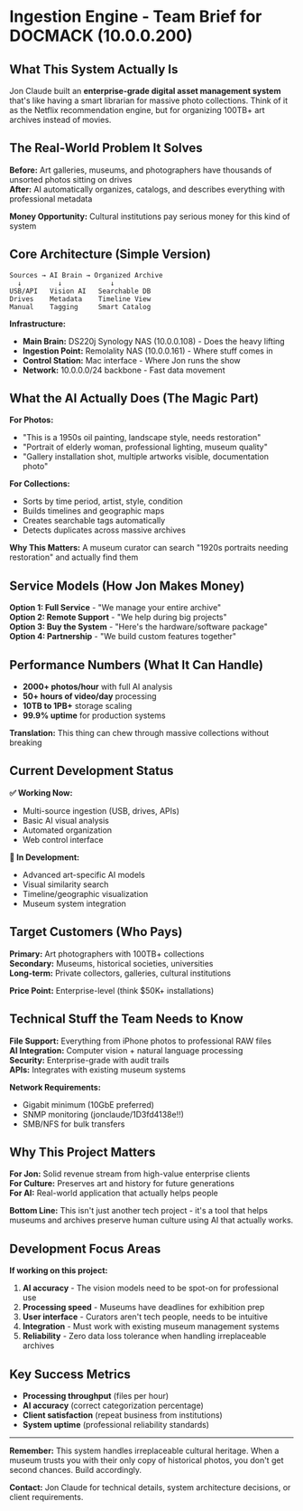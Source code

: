 # Ingestion Engine - Team Brief for DOCMACK (10.0.0.200)

## What This System Actually Is

Jon Claude built an **enterprise-grade digital asset management system** that's like having a smart librarian for massive photo collections. Think of it as the Netflix recommendation engine, but for organizing 100TB+ art archives instead of movies.

## The Real-World Problem It Solves

**Before:** Art galleries, museums, and photographers have thousands of unsorted photos sitting on drives  
**After:** AI automatically organizes, catalogs, and describes everything with professional metadata

**Money Opportunity:** Cultural institutions pay serious money for this kind of system

## Core Architecture (Simple Version)

```
Sources → AI Brain → Organized Archive
  ↓         ↓            ↓
USB/API   Vision AI   Searchable DB
Drives    Metadata    Timeline View
Manual    Tagging     Smart Catalog
```

**Infrastructure:**
- **Main Brain:** DS220j Synology NAS (10.0.0.108) - Does the heavy lifting
- **Ingestion Point:** Remolality NAS (10.0.0.161) - Where stuff comes in
- **Control Station:** Mac interface - Where Jon runs the show
- **Network:** 10.0.0.0/24 backbone - Fast data movement

## What the AI Actually Does (The Magic Part)

**For Photos:**
- "This is a 1950s oil painting, landscape style, needs restoration"
- "Portrait of elderly woman, professional lighting, museum quality"
- "Gallery installation shot, multiple artworks visible, documentation photo"

**For Collections:**
- Sorts by time period, artist, style, condition
- Builds timelines and geographic maps
- Creates searchable tags automatically
- Detects duplicates across massive archives

**Why This Matters:** A museum curator can search "1920s portraits needing restoration" and actually find them

## Service Models (How Jon Makes Money)

**Option 1: Full Service** - "We manage your entire archive"  
**Option 2: Remote Support** - "We help during big projects"  
**Option 3: Buy the System** - "Here's the hardware/software package"  
**Option 4: Partnership** - "We build custom features together"

## Performance Numbers (What It Can Handle)

- **2000+ photos/hour** with full AI analysis
- **50+ hours of video/day** processing
- **10TB to 1PB+** storage scaling
- **99.9% uptime** for production systems

**Translation:** This thing can chew through massive collections without breaking

## Current Development Status

**✅ Working Now:**
- Multi-source ingestion (USB, drives, APIs)
- Basic AI visual analysis
- Automated organization
- Web control interface

**🚧 In Development:**
- Advanced art-specific AI models
- Visual similarity search
- Timeline/geographic visualization
- Museum system integration

## Target Customers (Who Pays)

**Primary:** Art photographers with 100TB+ collections  
**Secondary:** Museums, historical societies, universities  
**Long-term:** Private collectors, galleries, cultural institutions

**Price Point:** Enterprise-level (think $50K+ installations)

## Technical Stuff the Team Needs to Know

**File Support:** Everything from iPhone photos to professional RAW files  
**AI Integration:** Computer vision + natural language processing  
**Security:** Enterprise-grade with audit trails  
**APIs:** Integrates with existing museum systems  

**Network Requirements:**
- Gigabit minimum (10GbE preferred)
- SNMP monitoring (jonclaude/1D3fd4138e!!)
- SMB/NFS for bulk transfers

## Why This Project Matters

**For Jon:** Solid revenue stream from high-value enterprise clients  
**For Culture:** Preserves art and history for future generations  
**For AI:** Real-world application that actually helps people  

**Bottom Line:** This isn't just another tech project - it's a tool that helps museums and archives preserve human culture using AI that actually works.

## Development Focus Areas

**If working on this project:**
1. **AI accuracy** - The vision models need to be spot-on for professional use
2. **Processing speed** - Museums have deadlines for exhibition prep
3. **User interface** - Curators aren't tech people, needs to be intuitive
4. **Integration** - Must work with existing museum management systems
5. **Reliability** - Zero data loss tolerance when handling irreplaceable archives

## Key Success Metrics

- **Processing throughput** (files per hour)
- **AI accuracy** (correct categorization percentage)
- **Client satisfaction** (repeat business from institutions)
- **System uptime** (professional reliability standards)

---

**Remember:** This system handles irreplaceable cultural heritage. When a museum trusts you with their only copy of historical photos, you don't get second chances. Build accordingly.

**Contact:** Jon Claude for technical details, system architecture decisions, or client requirements.